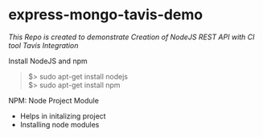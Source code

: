 # express-mongo-tavis-demo
_This Repo is created to demonstrate Creation of NodeJS REST API with CI tool Tavis Integration_

Install NodeJS and npm 
> $> sudo apt-get install nodejs  
> $> sudo apt-get install npm

NPM: Node Project Module
* Helps in initalizing project
* Installing node modules

